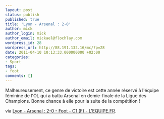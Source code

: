 ```yaml
---
layout: post
status: publish
published: true
title: 'Lyon - Arsenal : 2-0'
author: mick
author_login: mick
author_email: mickael@flochlay.com
wordpress_id: 28
wordpress_url: http://88.191.132.16/mc/?p=28
date: 2011-04-10 10:13:33.000000000 +02:00
categories:
- Sport
tags:
- foot
comments: []
---
```

Malheureusement, ce genre de victoire est cette année réservé à l'équipe féminine de l'OL qui a battu Arsenal en demie-finale de la Ligue des Champions. Bonne chance à elle pour la suite de la compétition !

via <a href="http://www.lequipe.fr/Football/breves2011/20110409_200744_lyon-arsenal-2-0.html">Lyon - Arsenal : 2-0 - Foot - C1 (F) - L'EQUIPE.FR</a>.
